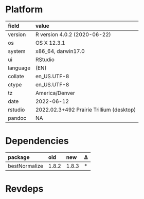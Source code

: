 # Platform

|field    |value                                    |
|:--------|:----------------------------------------|
|version  |R version 4.0.2 (2020-06-22)             |
|os       |OS X  12.3.1                             |
|system   |x86_64, darwin17.0                       |
|ui       |RStudio                                  |
|language |(EN)                                     |
|collate  |en_US.UTF-8                              |
|ctype    |en_US.UTF-8                              |
|tz       |America/Denver                           |
|date     |2022-06-12                               |
|rstudio  |2022.02.3+492 Prairie Trillium (desktop) |
|pandoc   |NA                                       |

# Dependencies

|package       |old   |new   |Δ  |
|:-------------|:-----|:-----|:--|
|bestNormalize |1.8.2 |1.8.3 |*  |

# Revdeps

